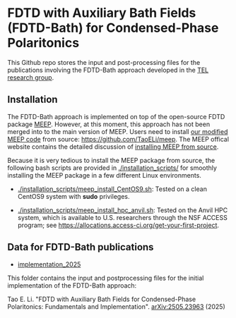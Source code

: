 # FDTD with Auxiliary Bath Fields (FDTD-Bath) for Condensed-Phase Polaritonics

This Github repo stores the input and post-processing files for the publications involving the FDTD-Bath approach developed in the [TEL research group](https://www.taoeli.org/).

## Installation

The FDTD-Bath approach is implemented on top of the open-source FDTD package [MEEP](https://meep.readthedocs.io/en/master/). However, at this moment, this approach has not been merged into to the main version of MEEP. Users need to install [our modified MEEP code](https://github.com/TaoELi/meep) from source: https://github.com/TaoELi/meep. The MEEP offical website contains the detailed discussion of [installing MEEP from source](https://meep.readthedocs.io/en/latest/Build_From_Source/).

Because it is very tedious to install the MEEP package from source, the following bash scripts are provided in [./installation_scripts/](./installation_scripts/) for smoothly installing the MEEP package in a few different Linux environments. 

- [./installation_scripts/meep_install_CentOS9.sh](./installation_scripts/meep_install_CentOS9.sh): Tested on a clean CentOS9 system with **sudo** privileges. 

- [./installation_scripts/meep_install_hpc_anvil.sh](./installation_scripts/meep_install_hpc_anvil.sh): Tested on the Anvil HPC system, which is available to U.S. researchers through the NSF ACCESS program; see https://allocations.access-ci.org/get-your-first-project. 

## Data for FDTD-Bath publications

- [implementation_2025](./implementation_2025/)

This folder contains the input and postprocessing files for the initial implementation of the FDTD-Bath approach:

Tao E. Li. "FDTD with Auxiliary Bath Fields for Condensed-Phase Polaritonics: Fundamentals and Implementation". [arXiv:2505.23963](https://arxiv.org/abs/2505.23963) (2025)
